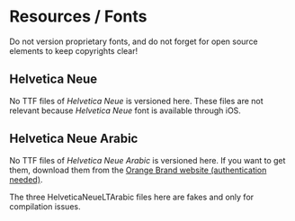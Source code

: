 # Resources / Fonts

Do not version proprietary fonts, and do not forget for open source elements to keep copyrights clear!

## Helvetica Neue

No TTF files of *Helvetica Neue* is versioned here. 
These files are not relevant because *Helvetica Neue* font is available through iOS.

## Helvetica Neue Arabic

No TTF files of *Helvetica Neue Arabic* is versioned here.
If you want to get them, download them from the [Orange Brand website (authentication needed)](https://brand.orange.com/en/brand-basics/typography).

The three HelveticaNeueLTArabic files here are fakes and only for compilation issues.
